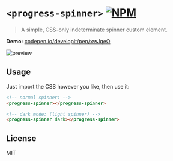 # `<progress-spinner>` [![NPM](http://img.shields.io/npm/v/progress-spinner.svg)](https://www.npmjs.com/package/progress-spinner)

> A simple, CSS-only indeterminate spinner custom element.

**Demo:** [codepen.io/developit/pen/xwJqeO](http://codepen.io/developit/pen/xwJqeO?editors=110)

![preview](https://i.gyazo.com/444842e7b26bab5ca2255b6131c969ec.gif)

## Usage

Just import the CSS however you like, then use it:

```html
<!-- normal spinner: -->
<progress-spinner></progress-spinner>

<!-- dark mode: (light spinner) -->
<progress-spinner dark></progress-spinner>
```

## License

MIT
